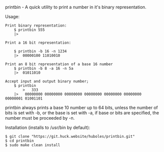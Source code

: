 printbin - A quick utility to print a number in it's binary representation.

Usage:

    Print binary representation:
        $ printbin 555
        |>  
    
    Print a 16 bit representation:

        $ printbin -b 16 -n 1234
        |>  00000100 11010010

    Print an 8 bit representation of a base 16 number
        $ printbin -b 8 -a 16 -n 5a
        |>  01011010

    Accept input and output binary number;
        $ printbin
            >   333
        |>   00000000 00000000 00000000 00000000 00000000 00000000 00000001 01001101

printbin always prints a base 10 number up to 64 bits, unless the number of bits is set with -b, or the base is set with -a, if base or bits are specified, the number must be proceeded by -n.

Installation (installs to /usr/bin by default):
     
    $ git clone "https://git.huck.website/huboles/printbin.git"
    $ cd printbin
    $ sudo make clean install

